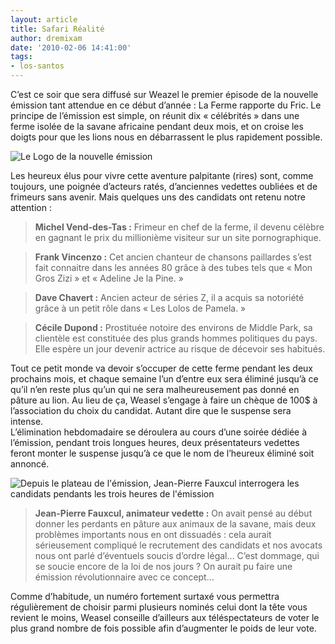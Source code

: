 ```yaml
---
layout: article
title: Safari Réalité
author: dremixam
date: '2010-02-06 14:41:00'
tags:
- los-santos
---
```


C’est ce soir que sera diffusé sur Weazel le premier épisode de la nouvelle émission tant attendue en ce début d’année : La Ferme rapporte du Fric. Le principe de l’émission est simple, on réunit dix « célébrités » dans une ferme isolée de la savane africaine pendant deux mois, et on croise les doigts pour que les lions nous en débarrassent le plus rapidement possible.

![Le Logo de la nouvelle émission](  /content/images/2007/06/La-Ferme-Rapporte-du-Fric1.png)

Les heureux élus pour vivre cette aventure palpitante (rires) sont, comme toujours, une poignée d’acteurs ratés, d’anciennes vedettes oubliées et de frimeurs sans avenir. Mais quelques uns des candidats ont retenu notre attention :

> **Michel Vend-des-Tas :** Frimeur en chef de la ferme, il devenu célèbre en gagnant le prix du millionième visiteur sur un site pornographique.

> **Frank Vincenzo :** Cet ancien chanteur de chansons paillardes s’est fait connaitre dans les années 80 grâce à des tubes tels que « Mon Gros Zizi » et « Adeline Je la Pine. »

> **Dave Chavert :** Ancien acteur de séries Z, il a acquis sa notoriété grâce à un petit rôle dans « Les Lolos de Pamela. »

> **Cécile Dupond :** Prostituée notoire des environs de Middle Park, sa clientèle est constituée des plus grands hommes politiques du pays. Elle espère un jour devenir actrice au risque de décevoir ses habitués.

Tout ce petit monde va devoir s’occuper de cette ferme pendant les deux prochains mois, et chaque semaine l’un d’entre eux sera éliminé jusqu’à ce qu’il n’en reste plus qu’un qui ne sera malheureusement pas donné en pâture au lion. Au lieu de ça, Weasel s’engage à faire un chèque de 100$ à l’association du choix du candidat. Autant dire que le suspense sera intense.  
L’élimination hebdomadaire se déroulera au cours d’une soirée dédiée à l’émission, pendant trois longues heures, deux présentateurs vedettes feront monter le suspense jusqu’à ce que le nom de l’heureux éliminé soit annoncé.

![Depuis le plateau de l'émission, Jean-Pierre Fauxcul interrogera les candidats pendants les trois heures de l'émission](  /content/images/2007/06/la-ferme-rapporte-du-fric-interview.png)

> **Jean-Pierre Fauxcul, animateur vedette :** On avait pensé au début donner les perdants en pâture aux animaux de la savane, mais deux problèmes importants nous en ont dissuadés : cela aurait sérieusement compliqué le recrutement des candidats et nos avocats nous ont parlé d’éventuels soucis d’ordre légal… C’est dommage, qui se soucie encore de la loi de nos jours ? On aurait pu faire une émission révolutionnaire avec ce concept…

Comme d’habitude, un numéro fortement surtaxé vous permettra régulièrement de choisir parmi plusieurs nominés celui dont la tête vous revient le moins, Weasel conseille d’ailleurs aux téléspectateurs de voter le plus grand nombre de fois possible afin d’augmenter le poids de leur vote.

<!--kg-card-end: markdown-->
